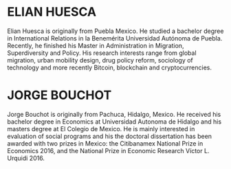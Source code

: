 


# ELIAN HUESCA

Elian Huesca is originally from Puebla Mexico.
He studied a bachelor degree in International Relations in la Benemérita
Universidad Autónoma de Puebla. Recently, he finished his Master in
Administration in Migration, Superdiversity and Policy.
His research interests range from global migration, urban mobility design,
drug policy reform, sociology of technology and more recently Bitcoin,
blockchain and cryptocurrencies.

# JORGE BOUCHOT
Jorge Bouchot is originally from Pachuca, Hidalgo, Mexico.
He received his bachelor degree in Economics at Universidad Autonoma de Hidalgo
and his masters degree at El Colegio de Mexico. He is mainly interested in
evaluation of social programs and his the doctoral dissertation has been
awarded with two prizes in Mexico:
the Citibanamex National Prize in Economics 2016,
and the National Prize in Economic Research Víctor L. Urquidi 2016.
